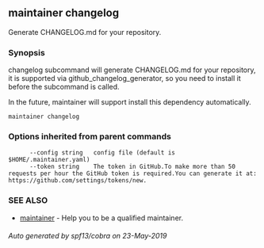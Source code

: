 ## maintainer changelog

Generate CHANGELOG.md for your repository.

### Synopsis


changelog subcommand will generate CHANGELOG.md for your repository, it is supported
via github_changelog_generator, so you need to install it before the subcommand is called.

In the future, maintainer will support install this dependency automatically.

```
maintainer changelog
```

### Options inherited from parent commands

```
      --config string   config file (default is $HOME/.maintainer.yaml)
      --token string    The token in GitHub.To make more than 50 requests per hour the GitHub token is required.You can generate it at: https://github.com/settings/tokens/new.
```

### SEE ALSO
* [maintainer](maintainer.md)	 - Help you to be a qualified maintainer.

###### Auto generated by spf13/cobra on 23-May-2019
